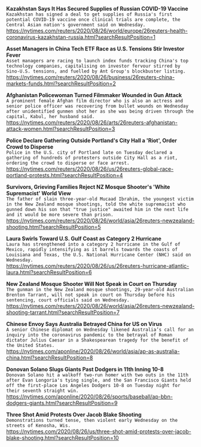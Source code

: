 **Kazakhstan Says It Has Secured Supplies of Russian COVID-19 Vaccine**\
`Kazakhstan has signed a deal to get supplies of Russia's first potential COVID-19 vaccine once clinical trials are complete, the Central Asian nation's government said on Wednesday.`\
https://nytimes.com/reuters/2020/08/26/world/europe/26reuters-health-coronavirus-kazakhstan-russia.html?searchResultPosition=1

**Asset Managers in China Tech ETF Race as U.S. Tensions Stir Investor Fever**\
`Asset managers are racing to launch index funds tracking China's top technology companies, capitalising on investor fervour stirred by Sino-U.S. tensions, and fuelled by Ant Group's blockbuster listing.`\
https://nytimes.com/reuters/2020/08/26/business/26reuters-china-markets-funds.html?searchResultPosition=2

**Afghanistan Policewoman Turned Filmmaker Wounded in Gun Attack**\
`A prominent female Afghan film director who is also an actress and senior police officer was recovering from bullet wounds on Wednesday after unidentified gunmen shot her as she was being driven through the capital, Kabul, her husband said. `\
https://nytimes.com/reuters/2020/08/26/arts/26reuters-afghanistan-attack-women.html?searchResultPosition=3

**Police Declare Gathering Outside Portland's City Hall a 'Riot', Order Crowd to Disperse**\
`Police in the U.S. city of Portland late on Tuesday declared a gathering of hundreds of protesters outside City Hall as a riot, ordering the crowd to disperse or face arrest.`\
https://nytimes.com/reuters/2020/08/26/us/26reuters-global-race-portland-protests.html?searchResultPosition=4

**Survivors, Grieving Families Reject NZ Mosque Shooter's 'White Supremacist' World View**\
`The father of slain three-year-old Mucaad Ibrahim, the youngest victim in the New Zealand mosque shootings, told the white supremacist who gunned down his son that "true justice" awaited him in the next life and it would be more severe than prison.`\
https://nytimes.com/reuters/2020/08/26/world/asia/26reuters-newzealand-shooting.html?searchResultPosition=5

**Laura Swirls Toward U.S. Gulf Coast as Category 2 Hurricane**\
`Laura has strengthened into a category 2 hurricane in the Gulf of Mexico, rapidly intensifying as it barrels towards the coasts of Louisiana and Texas, the U.S. National Hurricane Center (NHC) said on Wednesday.`\
https://nytimes.com/reuters/2020/08/26/us/26reuters-hurricane-atlantic-laura.html?searchResultPosition=6

**New Zealand Mosque Shooter Will Not Speak in Court on Thursday**\
`The gunman in the New Zealand mosque shootings, 29-year-old Australian Brenton Tarrant, will not speak in court on Thursday before his sentencing, court officials said on Wednesday.`\
https://nytimes.com/reuters/2020/08/26/world/asia/26reuters-newzealand-shooting-tarrant.html?searchResultPosition=7

**Chinese Envoy Says Australia Betrayed China for US on Virus**\
`A senior Chinese diplomat on Wednesday likened Australia’s call for an inquiry into the coronavirus pandemic to the betrayal of Roman dictator Julius Caesar in a Shakespearean tragedy for the benefit of the United States.`\
https://nytimes.com/aponline/2020/08/26/world/asia/ap-as-australia-china.html?searchResultPosition=8

**Donovan Solano Slugs Giants Past Dodgers in 11th Inning 10-8**\
`Donovan Solano hit a walkoff two-run homer with two outs in the 11th after Evan Longoria's tying single, and the San Francisco Giants held off the first-place Los Angeles Dodgers 10-8 on Tuesday night for their seventh straight win.`\
https://nytimes.com/aponline/2020/08/26/sports/baseball/ap-bbn-dodgers-giants.html?searchResultPosition=9

**Three Shot Amid Protests Over Jacob Blake Shooting**\
`Demonstrations turned tense, then violent early Wednesday on the streets of Kenosha, Wis.`\
https://nytimes.com/2020/08/26/us/three-shot-amid-protests-over-jacob-blake-shooting.html?searchResultPosition=10

